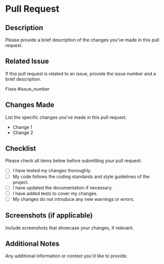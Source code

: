 # Pull Request

## Description

Please provide a brief description of the changes you've made in this pull request.

## Related Issue

If this pull request is related to an issue, provide the issue number and a brief description.

Fixes #issue_number

## Changes Made

List the specific changes you've made in this pull request.

- Change 1
- Change 2

## Checklist

Please check all items below before submitting your pull request:

- [ ] I have tested my changes thoroughly.
- [ ] My code follows the coding standards and style guidelines of the project.
- [ ] I have updated the documentation if necessary.
- [ ] I have added tests to cover my changes.
- [ ] My changes do not introduce any new warnings or errors.

## Screenshots (if applicable)

Include screenshots that showcase your changes, if relevant.

## Additional Notes

Any additional information or context you'd like to provide.
